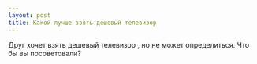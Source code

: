 ```yaml
---
layout: post 
title: Какой лучше взять дешевый телевизор 
--- 
```

Друг хочет взять дешевый телевизор , но не может определиться. Что бы вы посоветовали?